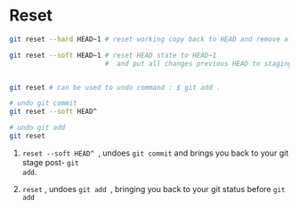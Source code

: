 # Reset 
``` bash
git reset --hard HEAD~1 # reset working copy back to HEAD and remove all changes and undo multiple changes.

git reset --soft HEAD~1 # reset HEAD state to HEAD~1
                        #  and put all changes previous HEAD to staging area of new HEAD (HEAD~1)


git reset # can be used to undo command : $ git add .
```

```bash
# undo git commit
git reset --soft HEAD^

# undo git add
git reset 
```

1. <code>reset --soft HEAD^ </code>, undoes <code>git commit</code> and brings you back to your git stage post- <code>git add</code>.

2. <code>reset</code> , undoes <code>git add </code>, bringing you back to your git status before <code>git add </code>